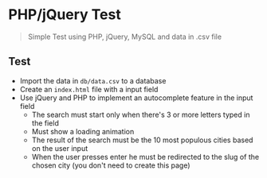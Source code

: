 # PHP/jQuery Test

> Simple Test using PHP, jQuery, MySQL and data in .csv file

## Test

- Import the data in `db/data.csv` to a database
- Create an `index.html` file with a input field
- Use jQuery and PHP to implement an autocomplete feature in the input field
    - The search must start only when there's 3 or more letters typed in the field
    - Must show a loading animation
    - The result of the search must be the 10 most populous cities based on the user input
    - When the user presses enter he must be redirected to the slug of the chosen city (you don't need to create this page)
